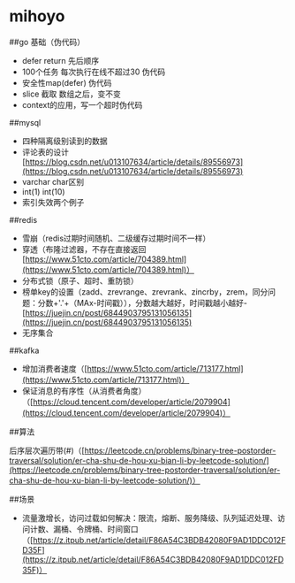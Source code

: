 # mihoyo

\##go 基础（伪代码）

* defer return 先后顺序
* 100个任务 每次执行在线不超过30 伪代码
* 安全性map(defer) 伪代码
* slice 截取 数组之后，变不变
* context的应用，写一个超时伪代码

\##mysql

* 四种隔离级别读到的数据
* 评论表的设计[https://blog.csdn.net/u013107634/article/details/89556973](https://blog.csdn.net/u013107634/article/details/89556973)
* varchar char区别
* int(1) int(10)
* 索引失效两个例子

\##redis

* 雪崩（redis过期时间随机、二级缓存过期时间不一样）
* 穿透（布隆过滤器，不存在直接返回[https://www.51cto.com/article/704389.html](https://www.51cto.com/article/704389.html)）
* 分布式锁（原子、超时、重防锁）
* 榜单key的设置（zadd、zrevrange、zrevrank、zincrby，zrem，同分问题：分数+'.'+（MAx-时间戳）），分数越大越好，时间戳越小越好-[https://juejin.cn/post/6844903795131056135](https://juejin.cn/post/6844903795131056135)
* 无序集合

\##kafka

* 增加消费者速度（[https://www.51cto.com/article/713177.html](https://www.51cto.com/article/713177.html)）
* 保证消息的有序性（从消费者角度）（[https://cloud.tencent.com/developer/article/2079904](https://cloud.tencent.com/developer/article/2079904)）

\##算法

后序层次遍历带(#)（[https://leetcode.cn/problems/binary-tree-postorder-traversal/solution/er-cha-shu-de-hou-xu-bian-li-by-leetcode-solution/](https://leetcode.cn/problems/binary-tree-postorder-traversal/solution/er-cha-shu-de-hou-xu-bian-li-by-leetcode-solution/)）

\##场景

* 流量激增长，访问过载如何解决：限流，熔断、服务降级、队列延迟处理、访问计数、漏桶、令牌桶、时间窗口（[https://z.itpub.net/article/detail/F86A54C3BDB42080F9AD1DDC012FD35F](https://z.itpub.net/article/detail/F86A54C3BDB42080F9AD1DDC012FD35F)）

